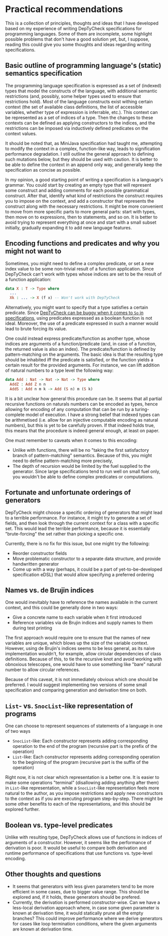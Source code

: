 # Practical recommendations

This is a collection of principles,
thoughts and ideas that I have developed based on my experience of writing DepTyCheck specifications for programming languages.
Some of them are incomplete, some highlight possible problems that don't have a good solution yet,
but, I suppose, reading this could give you some thoughts and ideas regarding writing specifications.

## Basic outline of programming language's (static) semantics specification

The programming language specification is expressed as a set of (indexed) types that model the constructs of the language,
with additional semantic restrictions (and, possibly, some helper types used to ensure that restrictions hold).
Most of the language constructs exist withing certain context
(the set of available class definitions, the list of accessible variables, whether type of expression is inferrable, etc.).
This context can be represented as a set of indices of a type.
Then the changes to these contexts can be defined as applying constructors to the indices,
and the restrictions can be imposed via inductively defined predicates on the context values.

It should be noted that, as MiniJava specification had taught me,
attempting to modify the context in a complex, function-like way, leads to signification performance degradation.
I still outline the general approach to defining such mutations below, but they should be used with caution.
It is better to be able to define the context in an append only way, and generally keep the specification as concise as possible.

In my opinion, a good starting point of writing a specification is a language's grammar.
You could start by creating an empty type that will represent some construct and adding comments for each possible grammatical construct.
After that, identify what kind of restrictions the construct requires you to impose on the context,
and add a constructor that represents the construct along with the necessary restrictions.
It might be more convenient to move from more specific parts to more general parts:
start with types, then move on to expressions, then to statements, and so on.
It is better to avoid trying to represent everything at once and start with a small subset initially,
gradually expanding it to add new language features.

## Encoding functions and predicates and why you might not want to

Sometimes, you might need to define a complex predicate, or set a new index value to be some non-trivial result of a function application.
Since DepTyCheck can't work with types whose indices are set to be the result of a function application:

<!-- idris
{-
-->

```idris
data X : T -> Type where
  ...
  Xk : ... -> X (f x) -- Won't work with DepTyCheck
```

<!-- idris
-}
-->

Alternatively, you might want to specify that a type satisfies a certain predicate.
Since [DepTyCheck can be buggy when it comes to `So` in specifications](https://github.com/buzden/deptycheck/issues/10), using predicates expressed as a boolean function is not ideal.
Moreover, the use of a predicate expressed in such a manner would lead to brute forcing its value.

One could instead express predicate/function as another type, whose indices are arguments of a function/predicate (and, in case of a function, the returned value is also an index).
The predicate/function is defined by pattern-matching on the arguments.
The basic idea is that the resulting type should be inhabited iff the predicate is satisfied, or the function yields a certain result for the provided arguments.
For instance, we can lift addition of natural numbers to a type level the following way:

```idris
data Add : Nat -> Nat -> Nat -> Type where
  AddZ : Add Z n n
  AddS : Add n m k -> Add (S n) m (S k)
```

It is a bit unclear how general this procedure can be.
It seems that all partial recursive functions on naturals numbers can be encoded as types,
hence allowing for encoding of any computation that can be run by a turing-complete model of execution.
I have a strong belief that indexed types can be arithmetised (i.e. allow for an injective computable encoding as natural numbers),
but this is yet to be carefully proven.
If that indeed holds true, this means that the procedure is indeed general enough, at least on paper.

One must remember to caveats when it comes to this encoding:
- Unlike with functions, there will be no "taking the first satisfactory branch of pattern-matching" semantics. Because of this, you
  might need to define pattern-matching more precisely,
- The depth of recursion would be limited by the fuel supplied to the generator. Since large specifications tend to run well on small fuel
  only, you wouldn't be able to define complex predicates or computations.
## Fortunate and unfortunate orderings of generators

DepTyCheck might choose a specific ordering of generators that might lead to a terrible performance.
For instance, it might try to generate a set of fields, and then look through the current context for a class with a specific set.
This would lead the terrible performance, because it is essentially "brute-forcing" the set rather than picking a specific one.

Currently, there is no fix for this issue, but one might try the following:
- Reorder constructor fields
- Move problematic constructor to a separate data structure, and provide handwritten generator
- Come up with a way (perhaps, it could be a part of yet-to-be-developed specification eDSL) that would allow specifying a preferred ordering


## Names vs. de Brujin indices

One would inevitably have to reference the names available in the current context, and this could be generally done in two ways:
- Give a concrete name to each variable when it first introduced
- Reference variables via de Brujin indices and supply names to them during test printing

The first approach would require one to ensure that the names of new variables are unique, which blows up the size of the variable context.
However, using de Brujin's indices seems to be less general, as its naive implementation wouldn't, for example,
allow circular dependencies of class definitions.
Because of this, to tie the recursive knot and avoid working with obnoxious telescopes,
one would have to use something like "bare" natural number to allow circular references.

Because of this caveat, it is not immediately obvious which one should be preferred.
I would suggest implementing two versions of some small specification and comparing generation and derivation time on both.

## `List`- vs. `SnocList`-like representation of programs

One can choose to represent sequences of statements of a language in one of two ways

- `SnocList`-like: Each constructor represents adding corresponding operation to the end of the program
  (recursive part is the prefix of the operation)
- `List`-like: Each constructor represents adding corresponding operation to the beginning of the program
  (recursive part is the suffix of the operation)

Right now, it is not clear which representation is a better one.
It is easier to make some operations "terminal" (disallowing adding anything after them) in `List`-like representation,
while a `SnocList`-like representation feels more natural to the author,
as you impose restrictions and apply new constructors to the context as if you are executing program step-by-step.
There might be some other benefits to each of the representations, and this should be explored further.

## Boolean vs. type-level predicates

Unlike with resulting type, DepTyCheck allows use of functions in indices of arguments of a constructor.
However, it seems like the performance of derivation is poor.
It would be useful to compare both derivation and runtime performance of specifications that use functions vs. type-level encoding.

## Other thoughts and questions

- It seems that generators with less given parameters tend to be more efficient in some cases, due to bigger value range.
  This should be explored and, if it holds, these generators should be prefered.
- Currently, the derivation is performed constructor-wise.
  Can we have a less-local derivation approach where, in case some given parameter is known at derivation time,
  it would statically prune all the empty branches?
  This could improve performance where we derive generators for cases like loop termination conditions,
  where the given arguments are known at derivation time.
